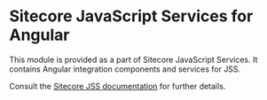 # Sitecore JavaScript Services for Angular

This module is provided as a part of Sitecore JavaScript Services. It contains Angular integration components and services for JSS.

Consult the [Sitecore JSS documentation](https://jss.sitecore.net) for further details.
